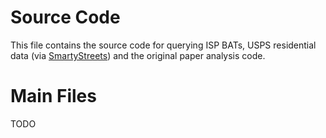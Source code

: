 # Source Code
This file contains the source code for querying ISP BATs, USPS residential data (via [SmartyStreets](https://smartystreets.com/)) and the original paper analysis code.

# Main Files
TODO